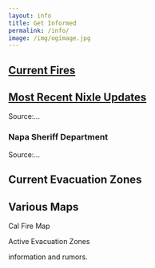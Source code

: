 ```yaml
---
layout: info
title: Get Informed
permalink: /info/
image: /img/ogimage.jpg
---
```


## [Current Fires <i class="fa fa-angle-double-right"></i>](current_fires)

## [Most Recent Nixle Updates <i class="fa fa-angle-double-right"></i>](nixle)

<p class="small text-muted">Source:...</p>

### Napa Sheriff Department

<p class="small text-muted">Source:...</p>

## Current Evacuation Zones

## Various Maps

Cal Fire Map

Active Evacuation Zones

<!-- ## Latest News -->

<!-- ## Facebook Groups
<span class="text-muted">Please note: Facebook groups often contain unverified  -->information and rumors.</span>

<!-- ## Shelters -->